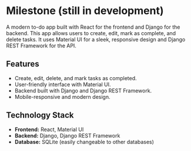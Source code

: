 # Milestone (still in development)

A modern to-do app built with React for the frontend and Django for the backend. This app allows users to create, edit, mark as complete, and delete tasks. It uses Material UI for a sleek, responsive design and Django REST Framework for the API.

## Features
- Create, edit, delete, and mark tasks as completed.
- User-friendly interface with Material UI.
- Backend built with Django and Django REST Framework.
- Mobile-responsive and modern design.

## Technology Stack
- **Frontend:** React, Material UI
- **Backend:** Django, Django REST Framework
- **Database:** SQLite (easily changeable to other databases)
